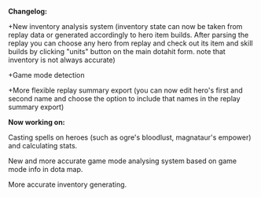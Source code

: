 **Changelog:**

+New inventory analysis system
(inventory state can now be taken from replay data or generated accordingly to hero item builds. After parsing the replay you can choose any hero from replay and check out its item and skill builds by clicking "units" button on the main dotahit form. note that inventory is not always accurate)

+Game mode detection

+More flexible replay summary export
(you can now edit hero's first and second name and choose the option to include that names in the replay summary export)

**Now working on:**

Casting spells on heroes (such as ogre's bloodlust, magnataur's empower) and calculating stats.

New and more accurate game mode analysing system based on game mode info in dota map.

More accurate inventory generating.